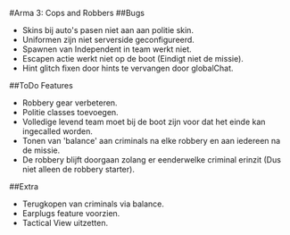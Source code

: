 #Arma 3: Cops and Robbers
##Bugs
* Skins bij auto's pasen niet aan aan politie skin.
* Uniformen zijn niet serverside geconfigureerd.
* Spawnen van Independent in team werkt niet.
* Escapen actie werkt niet op de boot (Eindigt niet de missie).
* Hint glitch fixen door hints te vervangen door globalChat.

##ToDo Features
* Robbery gear verbeteren.
* Politie classes toevoegen.
* Volledige levend team moet bij de boot zijn voor dat het einde kan ingecalled worden.
* Tonen van 'balance' aan criminals na elke robbery en aan iedereen na de missie.
* De robbery blijft doorgaan zolang er eenderwelke criminal erinzit (Dus niet alleen de robbery starter).

##Extra
* Terugkopen van criminals via balance.
* Earplugs feature voorzien.
* Tactical View uitzetten.
